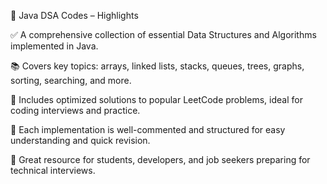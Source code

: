 🔹 Java DSA Codes – Highlights

✅ A comprehensive collection of essential Data Structures and Algorithms implemented in Java.

📚 Covers key topics: arrays, linked lists, stacks, queues, trees, graphs, sorting, searching, and more.

🧠 Includes optimized solutions to popular LeetCode problems, ideal for coding interviews and practice.

💬 Each implementation is well-commented and structured for easy understanding and quick revision.

🚀 Great resource for students, developers, and job seekers preparing for technical interviews.
